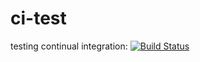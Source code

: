 # ci-test
testing continual integration: [![Build Status](https://travis-ci.org/cmhughes/ci-test.svg?branch=master)](https://travis-ci.org/cmhughes/ci-test)
